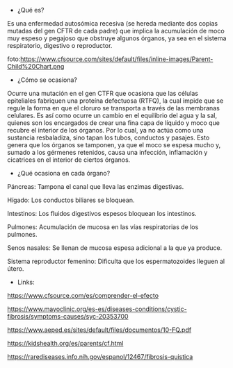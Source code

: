 - ¿Qué es?

Es una enfermedad autosómica recesiva (se hereda mediante dos copias mutadas del gen CFTR de cada padre) que implica la acumulación de moco muy espeso y pegajoso que obstruye algunos órganos, ya sea en el sistema respiratorio, digestivo o reproductor.

foto:https://www.cfsource.com/sites/default/files/inline-images/Parent-Child%20Chart.png

- ¿Cómo se ocasiona? 

Ocurre una mutación en el gen CTFR que ocasiona que las células epiteliales fabriquen una proteína defectuosa (RTFQ), la cual impide que se regule la forma en que el cloruro se transporta a través de las membranas celulares. Es así como ocurre un cambio en el equilibrio del agua y la sal, quienes son los encargados de crear una fina capa de líquido y moco que recubre el interior de los órganos. Por lo cual, ya no actúa como una sustancia resbaladiza, sino tapan los tubos, conductos y pasajes. Esto genera que los órganos se tamponen, ya que el moco se espesa mucho y, sumado a los gérmenes retenidos, causa una infección, inflamación y cicatrices en el interior de ciertos órganos. 


- ¿Qué ocasiona en cada órgano?

Páncreas: Tampona el canal que lleva las enzimas digestivas.

Hígado: Los conductos biliares se bloquean.

Intestinos: Los fluidos digestivos espesos bloquean los intestinos.

Pulmones: Acumulación de mucosa en las vías respiratorias de los pulmones.

Senos nasales: Se llenan de mucosa espesa adicional a la que ya produce.

Sistema reproductor femenino: Dificulta que los espermatozoides lleguen al útero. 

- Links: 

https://www.cfsource.com/es/comprender-el-efecto

https://www.mayoclinic.org/es-es/diseases-conditions/cystic-fibrosis/symptoms-causes/syc-20353700

https://www.aeped.es/sites/default/files/documentos/10-FQ.pdf

https://kidshealth.org/es/parents/cf.html

https://rarediseases.info.nih.gov/espanol/12467/fibrosis-quistica


